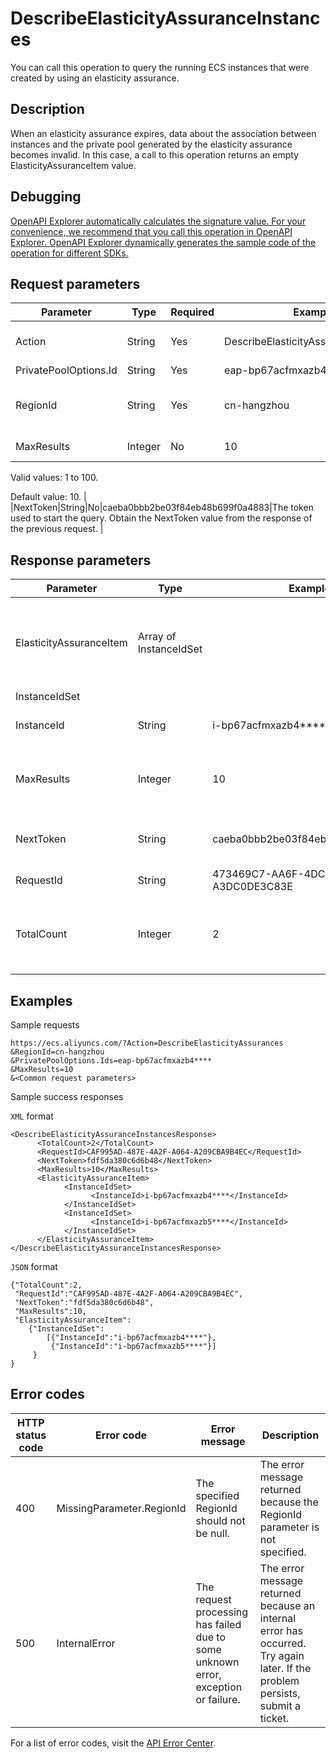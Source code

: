 # DescribeElasticityAssuranceInstances

You can call this operation to query the running ECS instances that were created by using an elasticity assurance.

## Description

When an elasticity assurance expires, data about the association between instances and the private pool generated by the elasticity assurance becomes invalid. In this case, a call to this operation returns an empty ElasticityAssuranceItem value.

## Debugging

[OpenAPI Explorer automatically calculates the signature value. For your convenience, we recommend that you call this operation in OpenAPI Explorer. OpenAPI Explorer dynamically generates the sample code of the operation for different SDKs.](https://api.aliyun.com/#product=Ecs&api=DescribeElasticityAssuranceInstances&type=RPC&version=2014-05-26)

## Request parameters

|Parameter|Type|Required|Example|Description|
|---------|----|--------|-------|-----------|
|Action|String|Yes|DescribeElasticityAssuranceInstances|The operation that you want to perform. Set the value to DescribeElasticityAssuranceInstances. |
|PrivatePoolOptions.Id|String|Yes|eap-bp67acfmxazb4\*\*\*\*|The ID of the elasticity assurance. |
|RegionId|String|Yes|cn-hangzhou|The region ID of the elasticity assurance. You can call the [DescribeRegions](~~25609~~) operation to query the most recent region list. |
|MaxResults|Integer|No|10|The number of entries to return on each page.

Valid values: 1 to 100.

Default value: 10. |
|NextToken|String|No|caeba0bbb2be03f84eb48b699f0a4883|The token used to start the query. Obtain the NextToken value from the response of the previous request. |

## Response parameters

|Parameter|Type|Example|Description|
|---------|----|-------|-----------|
|ElasticityAssuranceItem|Array of InstanceIdSet| |The instances that were created by using the elasticity assurance. |
|InstanceIdSet| | | |
|InstanceId|String|i-bp67acfmxazb4\*\*\*\*|The ID of the instance. |
|MaxResults|Integer|10|The number of entries returned per page. |
|NextToken|String|caeba0bbb2be03f84eb48b699f0a4883|The token used to start the next query. |
|RequestId|String|473469C7-AA6F-4DC5-B3DB-A3DC0DE3C83E|The ID of the request. |
|TotalCount|Integer|2|The number of entries that meet the query conditions. |

## Examples

Sample requests

```
https://ecs.aliyuncs.com/?Action=DescribeElasticityAssurances
&RegionId=cn-hangzhou
&PrivatePoolOptions.Ids=eap-bp67acfmxazb4****
&MaxResults=10
&<Common request parameters>
```

Sample success responses

`XML` format

```
<DescribeElasticityAssuranceInstancesResponse>
      <TotalCount>2</TotalCount>
      <RequestId>CAF995AD-487E-4A2F-A064-A209CBA9B4EC</RequestId>
      <NextToken>fdf5da380c6d6b48</NextToken>
      <MaxResults>10</MaxResults>
      <ElasticityAssuranceItem>
            <InstanceIdSet>
                  <InstanceId>i-bp67acfmxazb4****</InstanceId>
            </InstanceIdSet>
            <InstanceIdSet>
                  <InstanceId>i-bp67acfmxazb5****</InstanceId>
            </InstanceIdSet>
      </ElasticityAssuranceItem>
</DescribeElasticityAssuranceInstancesResponse>
```

`JSON` format

```
{"TotalCount":2,
 "RequestId":"CAF995AD-487E-4A2F-A064-A209CBA9B4EC",
 "NextToken":"fdf5da380c6d6b48",
 "MaxResults":10,
 "ElasticityAssuranceItem":
    {"InstanceIdSet":
        [{"InstanceId":"i-bp67acfmxazb4****"},
         {"InstanceId":"i-bp67acfmxazb5****"}]
     }
}
```

## Error codes

|HTTP status code|Error code|Error message|Description|
|----------------|----------|-------------|-----------|
|400|MissingParameter.RegionId|The specified RegionId should not be null.|The error message returned because the RegionId parameter is not specified.|
|500|InternalError|The request processing has failed due to some unknown error, exception or failure.|The error message returned because an internal error has occurred. Try again later. If the problem persists, submit a ticket.|

For a list of error codes, visit the [API Error Center](https://error-center.alibabacloud.com/status/product/Ecs).

